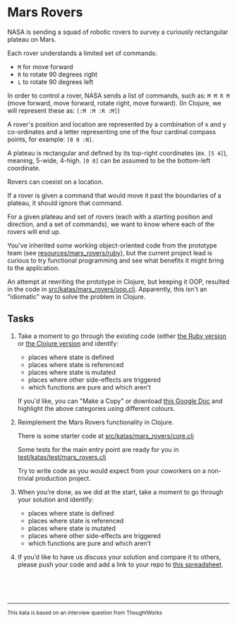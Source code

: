 # Mars Rovers

NASA is sending a squad of robotic rovers to survey a curiously rectangular plateau on Mars.

Each rover understands a limited set of commands:
 - `M` for move forward
 - `R` to rotate 90 degrees right
 - `L` to rotate 90 degrees left

In order to control a rover, NASA sends a list of commands, such as: `M M R M` (move forward, move forward, rotate right, move forward). (In Clojure, we will represent these as: `[:M :M :R :M]`)

A rover's position and location are represented by a combination of x and y co-ordinates and a letter representing one of the four cardinal compass points, for example: `[0 0 :N]`.

A plateau is rectangular and defined by its top-right coordinates (ex. `[5 4]`), meaning, 5-wide, 4-high. `[0 0]` can be assumed to be the bottom-left coordinate.

Rovers can coexist on a location.

If a rover is given a command that would move it past the boundaries of a plateau, it should ignore that command.

For a given plateau and set of rovers (each with a starting position and direction, and a set of commands), we want to know where each of the rovers will end up.

You've inherited some working object-oriented code from the prototype team (see [resources/mars_rovers/ruby](../resources/mars_rovers/ruby)), but the current project lead is curious to try functional programming and see what benefits it might bring to the application.

An attempt at rewriting the prototype in Clojure, but keeping it OOP, resulted in the code in [src/katas/mars_rovers/oop.clj](../src/katas/mars_rovers/oop.clj). Apparently, this isn't an "idiomatic" way to solve the problem in Clojure.

## Tasks

1. Take a moment to go through the existing code (either [the Ruby version](../resources/mars_rovers/ruby) or [the Clojure version](../src/katas/mars_rovers/oop.clj) and identify:
   - places where state is defined
   - places where state is referenced
   - places where state is mutated
   - places where other side-effects are triggered
   - which functions are pure and which aren’t

   If you'd like, you can "Make a Copy" or download [this Google Doc](https://docs.google.com/document/d/1S22-Qk_II36Kt8HZ35Zz-0EUlldcqRwb2X1nJqd16lM/edit) and highlight the above categories using different colours.

2. Reimplement the Mars Rovers functionality in Clojure.

   There is some starter code at [src/katas/mars_rovers/core.clj](../src/katas/mars_rovers/core.clj)

   Some tests for the main entry point are ready for you in [test/katas/test/mars_rovers.clj](../test/katas/test/mars_rovers.clj)

   Try to write code as you would expect from your coworkers on a non-trivial production project.

3. When you’re done, as we did at the start, take a moment to go through your solution and identify:
   - places where state is defined
   - places where state is referenced
   - places where state is mutated
   - places where other side-effects are triggered
   - which functions are pure and which aren’t

4. If you’d like to have us discuss your solution and compare it to others, please push your code and add a link to your repo to [this spreadsheet](https://docs.google.com/spreadsheets/d/1JwO53TlIj367CTodutJNvESWis0tIk4RJH8AiZoPsqs/edit?usp=sharing).

<br>
<br>
<br>
<hr>
<sup>This kata is based on an interview question from ThoughtWorks</sup>
